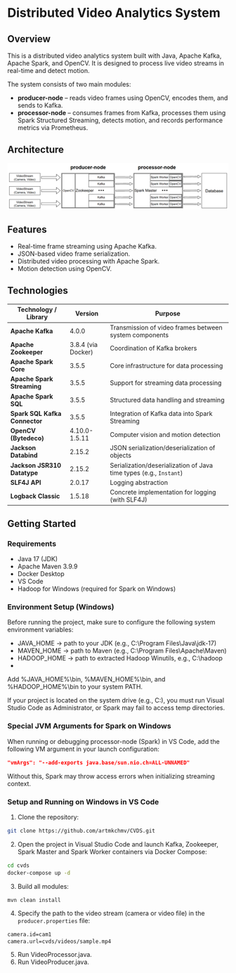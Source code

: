 # Distributed Video Analytics System

## Overview

This is a distributed video analytics system built with Java, Apache Kafka, Apache Spark, and OpenCV. It is designed to process live video streams in real-time and detect motion.

The system consists of two main modules:

- **producer-node** – reads video frames using OpenCV, encodes them, and sends to Kafka.
- **processor-node** – consumes frames from Kafka, processes them using Spark Structured Streaming, detects motion, and records performance metrics via Prometheus.

## Architecture
![System Architecture](./architecture.png)

## Features

- Real-time frame streaming using Apache Kafka.
- JSON-based video frame serialization.
- Distributed video processing with Apache Spark.
- Motion detection using OpenCV.

## Technologies

| Technology / Library            | Version             | Purpose                                                                 |
|--------------------------------|---------------------|-------------------------------------------------------------------------|
| **Apache Kafka**               | 4.0.0               | Transmission of video frames between system components                 |
| **Apache Zookeeper**           | 3.8.4 (via Docker)  | Coordination of Kafka brokers                                          |
| **Apache Spark Core**          | 3.5.5               | Core infrastructure for data processing                                |
| **Apache Spark Streaming**     | 3.5.5               | Support for streaming data processing                                  |
| **Apache Spark SQL**           | 3.5.5               | Structured data handling and streaming                                 |
| **Spark SQL Kafka Connector**  | 3.5.5               | Integration of Kafka data into Spark Streaming                         |
| **OpenCV (Bytedeco)**          | 4.10.0-1.5.11       | Computer vision and motion detection                                   |
| **Jackson Databind**           | 2.15.2              | JSON serialization/deserialization of objects                          |
| **Jackson JSR310 Datatype**    | 2.15.2              | Serialization/deserialization of Java time types (e.g., `Instant`)     |
| **SLF4J API**                  | 2.0.17              | Logging abstraction                                                     |
| **Logback Classic**            | 1.5.18              | Concrete implementation for logging (with SLF4J)                        |

## Getting Started

### Requirements

- Java 17 (JDK)
- Apache Maven 3.9.9
- Docker Desktop
- VS Code
- Hadoop for Windows (required for Spark on Windows)

### Environment Setup (Windows)

Before running the project, make sure to configure the following system environment variables:

- JAVA_HOME → path to your JDK (e.g., C:\Program Files\Java\jdk-17)
- MAVEN_HOME → path to Maven (e.g., C:\Program Files\Apache\Maven)
- HADOOP_HOME → path to extracted Hadoop Winutils, e.g., C:\hadoop
- 
Add %JAVA_HOME%\bin, %MAVEN_HOME%\bin, and %HADOOP_HOME%\bin to your system PATH.

If your project is located on the system drive (e.g., C:\), you must run Visual Studio Code as Administrator, or Spark may fail to access temp directories.

### Special JVM Arguments for Spark on Windows

When running or debugging processor-node (Spark) in VS Code, add the following VM argument in your launch configuration:
```json
"vmArgs": "--add-exports java.base/sun.nio.ch=ALL-UNNAMED"
```
Without this, Spark may throw access errors when initializing streaming context.

### Setup and Running on Windows in VS Code

1. Clone the repository:
```bash
git clone https://github.com/artmkchmv/CVDS.git
```
2. Open the project in Visual Studio Code and launch Kafka, Zookeeper, Spark Master and Spark Worker containers via Docker Compose:
```bash
cd cvds
docker-compose up -d
```
3. Build all modules:
```bash
mvn clean install
```
4. Specify the path to the video stream (camera or video file) in the `producer.properties` file:
```properties
camera.id=cam1
camera.url=cvds/videos/sample.mp4
```
5. Run VideoProcessor.java.
6. Run VideoProducer.java.
